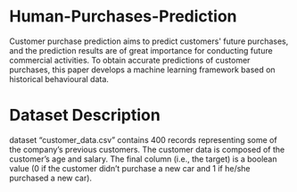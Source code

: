 # Human-Purchases-Prediction
Customer purchase prediction aims to predict customers' future purchases, and the prediction results are of great importance for conducting future commercial activities. To obtain accurate predictions of customer purchases, this paper develops a machine learning framework based on historical behavioural data. 

# Dataset Description 
dataset “customer_data.csv” contains 400 records
representing some of the company’s previous customers. The customer
data is composed of the customer’s age and salary. The final column (i.e.,
the target) is a boolean value (0 if the customer didn’t purchase a new car
and 1 if he/she purchased a new car).

